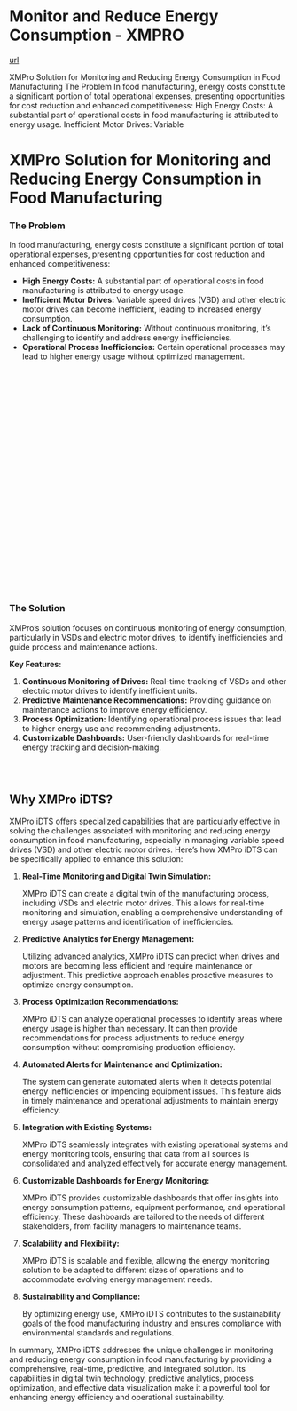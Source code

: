 # Monitor and Reduce Energy Consumption - XMPRO

[url](https://xmpro.com/solutions-library/process-industry,use-cases/monitor-and-reduce-energy-consumption/)


<div class="portfolio-top">

<div class="row page-wrapper">

<div class="large-12 col mb-0 pb-0">

<div class="portfolio-summary entry-summary">

<div class="row">

<div class="col col-fit pb-0">
XMPro Solution for Monitoring and Reducing Energy Consumption in Food Manufacturing The Problem In food manufacturing, energy costs constitute a significant portion of total operational expenses, presenting opportunities for cost reduction and enhanced competitiveness: High Energy Costs: A substantial part of operational costs in food manufacturing is attributed to energy usage. Inefficient Motor Drives: Variable
</div>
</div>
</div>
</div>
</div>

<div id="portfolio-content" role="main">

<div class="portfolio-inner">

<div class="row" id="row-1601191253">

<div class="col small-12 large-12" id="col-557068293">

<div class="col-inner">

<div class="row" id="row-360489530">

<div class="col small-12 large-12" id="col-2019284377">

<div class="col-inner">
<h1>XMPro Solution for Monitoring and Reducing Energy Consumption in Food Manufacturing</h1>
</div>
</div>
</div>

<div class="row" id="row-1087445813">

<div class="col medium-6 small-12 large-6" id="col-2105729150">

<div class="col-inner">
<h3>The Problem</h3>
<p>In food manufacturing, energy costs constitute a significant portion of total operational expenses, presenting opportunities for cost reduction and enhanced competitiveness:</p>
<ul>
<li><strong>High Energy Costs:</strong> A substantial part of operational costs in food manufacturing is attributed to energy usage.</li>
<li><strong>Inefficient Motor Drives:</strong> Variable speed drives (VSD) and other electric motor drives can become inefficient, leading to increased energy consumption.</li>
<li><strong>Lack of Continuous Monitoring:</strong> Without continuous monitoring, it’s challenging to identify and address energy inefficiencies.</li>
<li><strong>Operational Process Inefficiencies:</strong> Certain operational processes may lead to higher energy usage without optimized management.</li>
</ul>
</div>
</div>

<div class="col medium-6 small-12 large-6" id="col-1074697139">

<div class="col-inner">

<div class="banner has-hover" id="banner-1580553900">

<div class="banner-inner fill">

<div class="banner-bg fill">

<div class="bg fill bg-fill"></div>
</div>

<div class="banner-layers container">

<div class="fill banner-link"></div>

<div class="text-box banner-layer x50 md-x50 lg-x50 y50 md-y50 lg-y50 res-text" id="text-box-706998815">

<div class="text-box-content text dark">

<div class="text-inner text-center">
</div>
</div>
<style>
#text-box-706998815 {
  width: 60%;
}
#text-box-706998815 .text-box-content {
  font-size: 100%;
}
</style>
</div>
</div>
</div>
<style>
#banner-1580553900 {
  padding-top: 398px;
}
#banner-1580553900 .bg.bg-loaded {
  background-image: url(https://xmpro.com/wp-content/uploads/2020/04/17.jpg);
}
</style>
</div>
</div>
</div>
</div>

<div class="row" id="row-1122077141">

<div class="col small-12 large-12" id="col-22578272">

<div class="col-inner">
<h3>The Solution</h3>
<p>XMPro’s solution focuses on continuous monitoring of energy consumption, particularly in VSDs and electric motor drives, to identify inefficiencies and guide process and maintenance actions.</p>
<p><strong>Key Features:</strong></p>
<ol>
<li><strong>Continuous Monitoring of Drives:</strong> Real-time tracking of VSDs and other electric motor drives to identify inefficient units.</li>
<li><strong>Predictive Maintenance Recommendations:</strong> Providing guidance on maintenance actions to improve energy efficiency.</li>
<li><strong>Process Optimization:</strong> Identifying operational process issues that lead to higher energy use and recommending adjustments.</li>
<li><strong>Customizable Dashboards:</strong> User-friendly dashboards for real-time energy tracking and decision-making.</li>
</ol>

<div class="gap-element clearfix" id="gap-348930103" style="display:block; height:auto;">
<style>
#gap-348930103 {
  padding-top: 30px;
}
</style>
</div>
<h2>Why XMPro iDTS?</h2>
<p>XMPro iDTS offers specialized capabilities that are particularly effective in solving the challenges associated with monitoring and reducing energy consumption in food manufacturing, especially in managing variable speed drives (VSD) and other electric motor drives. Here’s how XMPro iDTS can be specifically applied to enhance this solution:</p>
<ol>
<li>
<p><strong>Real-Time Monitoring and Digital Twin Simulation:</strong></p>
<p>XMPro iDTS can create a digital twin of the manufacturing process, including VSDs and electric motor drives. This allows for real-time monitoring and simulation, enabling a comprehensive understanding of energy usage patterns and identification of inefficiencies.</p></li>
<li>
<p><strong>Predictive Analytics for Energy Management:</strong></p>
<p>Utilizing advanced analytics, XMPro iDTS can predict when drives and motors are becoming less efficient and require maintenance or adjustment. This predictive approach enables proactive measures to optimize energy consumption.</p></li>
<li>
<p><strong>Process Optimization Recommendations:</strong></p>
<p>XMPro iDTS can analyze operational processes to identify areas where energy usage is higher than necessary. It can then provide recommendations for process adjustments to reduce energy consumption without compromising production efficiency.</p></li>
<li>
<p><strong>Automated Alerts for Maintenance and Optimization:</strong></p>
<p>The system can generate automated alerts when it detects potential energy inefficiencies or impending equipment issues. This feature aids in timely maintenance and operational adjustments to maintain energy efficiency.</p></li>
<li>
<p><strong>Integration with Existing Systems:</strong></p>
<p>XMPro iDTS seamlessly integrates with existing operational systems and energy monitoring tools, ensuring that data from all sources is consolidated and analyzed effectively for accurate energy management.</p></li>
<li>
<p><strong>Customizable Dashboards for Energy Monitoring:</strong></p>
<p>XMPro iDTS provides customizable dashboards that offer insights into energy consumption patterns, equipment performance, and operational efficiency. These dashboards are tailored to the needs of different stakeholders, from facility managers to maintenance teams.</p></li>
<li>
<p><strong>Scalability and Flexibility:</strong></p>
<p>XMPro iDTS is scalable and flexible, allowing the energy monitoring solution to be adapted to different sizes of operations and to accommodate evolving energy management needs.</p></li>
<li>
<p><strong>Sustainability and Compliance:</strong></p>
<p>By optimizing energy use, XMPro iDTS contributes to the sustainability goals of the food manufacturing industry and ensures compliance with environmental standards and regulations.</p></li>
</ol>
<p>In summary, XMPro iDTS addresses the unique challenges in monitoring and reducing energy consumption in food manufacturing by providing a comprehensive, real-time, predictive, and integrated solution. Its capabilities in digital twin technology, predictive analytics, process optimization, and effective data visualization make it a powerful tool for enhancing energy efficiency and operational sustainability.</p>
</div>
</div>
</div>
</div>
</div>
</div>
</div>
</div>
</div>